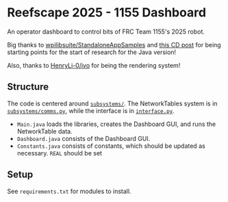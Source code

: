 # Reefscape 2025 - 1155 Dashboard
An operator dashboard to control bits of FRC Team 1155's 2025 robot.

Big thanks to [wpilibsuite/StandaloneAppSamples](https://github.com/wpilibsuite/StandaloneAppSamples/tree/main) and [this CD post](https://www.chiefdelphi.com/t/problems-with-importing-wpilib-java/424464) for being starting points for the start of research for the Java version!

Also, thanks to [HenryLi-0/ivo](https://github.com/HenryLi-0/ivo/tree/main) for being the rendering system! 

## Structure
The code is centered around [`subsystems/`](subsystems/). The NetworkTables system is in [`subsystems/comms.py`](</subsystems/comms.py>), while the interface is in [`interface.py`](</subsystems/interface.py>).

- `Main.java` loads the libraries, creates the Dashboard GUI, and runs the NetworkTable data.
- `Dashboard.java` consists of the Dashboard GUI.
- `Constants.java` consists of constants, which should be updated as necessary. `REAL` should be set

## Setup

See `requirements.txt` for modules to install.
